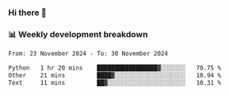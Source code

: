 ### Hi there 👋

### 📊 Weekly development breakdown
<!--START_SECTION:waka-->

```txt
From: 23 November 2024 - To: 30 November 2024

Python   1 hr 20 mins    █████████████████▓░░░░░░░   70.75 %
Other    21 mins         ████▓░░░░░░░░░░░░░░░░░░░░   18.94 %
Text     11 mins         ██▓░░░░░░░░░░░░░░░░░░░░░░   10.31 %
```

<!--END_SECTION:waka-->
